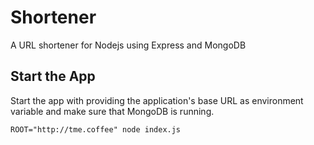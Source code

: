 # Shortener

A URL shortener for Nodejs using Express and MongoDB

## Start the App

Start the app with providing the application's base URL as environment variable and make sure that MongoDB is running.

```
ROOT="http://tme.coffee" node index.js
```